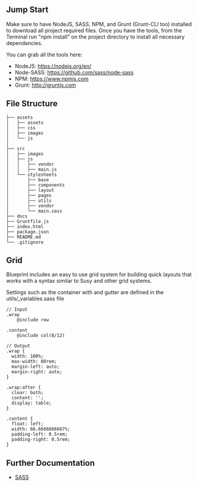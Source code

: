 ## Jump Start

Make sure to have NodeJS, SASS, NPM, and Grunt (Grunt-CLI too) installed to download all project required files. Once you have the tools, from the Terminal run "npm install" on the project directory to install all necessary dependancies.

You can grab all the tools here: 
* NodeJS: https://nodejs.org/en/
* Node-SASS: https://github.com/sass/node-sass
* NPM: https://www.npmjs.com
* Grunt: http://gruntjs.com

## File Structure
````
├── assets
│   ├── assets
│   ├── css
│   ├── images
│   └── js
│
├── src
│   ├── images
│   ├── js
│   │   ├── vendor
│   │   ├── main.js
│   └── stylesheets
│       ├── base
│       ├── components
│       ├── layout
│       ├── pages
│       ├── utils
│       ├── vendor
│       └── main.sass
├── docs
├── Gruntfile.js
├── index.html
├── package.json
├── README.md
└── .gitignore
````

## Grid
Blueprint includes an easy to use grid system for building quick layouts that works with a syntax similar to Susy and other grid systems.

Settings such as the container with and gutter are defined in the utils/_variables.sass file

````
// Input
.wrap
    @include row
    
.content
    @include col(8/12)

// Output
.wrap {
  width: 100%;
  max-width: 80rem;
  margin-left: auto;
  margin-right: auto;
}

.wrap:after {
  clear: both;
  content: '';
  display: table;
}

.content {
  float: left;
  width: 66.6666666667%;
  padding-left: 0.5rem;
  padding-right: 0.5rem;
}
````



## Further Documentation
* <a href="http://sass-lang.com/">SASS</a>